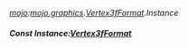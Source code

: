 _[mojo](../../modules/mojo/mojo-module.md):[mojo.graphics](../../modules/mojo/mojo-graphics.md).[Vertex3fFormat](../../modules/mojo/mojo-graphics-vertex3fformat.md).Instance_
##### Const Instance:[Vertex3fFormat](../../modules/mojo/mojo-graphics-vertex3fformat.md)
